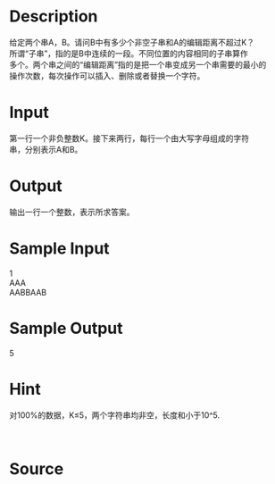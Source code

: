 
# Description

<div class="content"><div>给定两个串A，B。请问B中有多少个非空子串和A的编辑距离不超过K？</div>
<div>所谓“子串”，指的是B中连续的一段。不同位置的内容相同的子串算作</div>
<div>多个。两个串之间的“编辑距离”指的是把一个串变成另一个串需要的最小的</div>
<div>操作次数，每次操作可以插入、删除或者替换一个字符。</div>
<div></div>
<p></p></div>

# Input

<div class="content"><div>第一行一个非负整数K。接下来两行，每行一个由大写字母组成的字符</div>
<div>串，分别表示A和B。</div>
<div></div>
<p></p></div>

# Output

<div class="content"><div>输出一行一个整数，表示所求答案。</div>
<div></div>
<p></p></div>

# Sample Input

<div class="content"><span class="sampledata">1<br/>
AAA<br/>
AABBAAB</span></div>

# Sample Output

<div class="content"><span class="sampledata">5<br/>
</span></div>

# Hint

<div class="content"><p></p><p>对100%的数据，K≤5，两个字符串均非空，长度和小于10^5.</p><br/>
<p></p><p></p></div>

# Source

<div class="content"><p><a href="problemset.php?search="></a></p></div>

